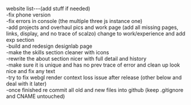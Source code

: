 website list---(add stuff if needed)
<br/>-fix phone version
<br/>-fix errors in console (the multiple three js instance one)
<br/>-add projects and overhaul pics and work page (add all missing pages, links, display, and no trace of scalzo) change to work/experience and add exp section
<br/>-build and redesign designlab page
<br/>-make the skills section cleaner with icons
<br/>-rewrite the about section nicer with full detail and history
<br/>-make sure it is unique and has no prev trace of error and clean up look nice and fix any text
<br/>-try to fix webgl render context loss issue after release (other below and deal with it later)
<br/>-once finished re commit all old and new files into github (keep .gitignore and CNAME untouched)

